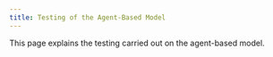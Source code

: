 ```yaml
---
title: Testing of the Agent-Based Model
---
```



This page explains the testing carried out on the agent-based model.
